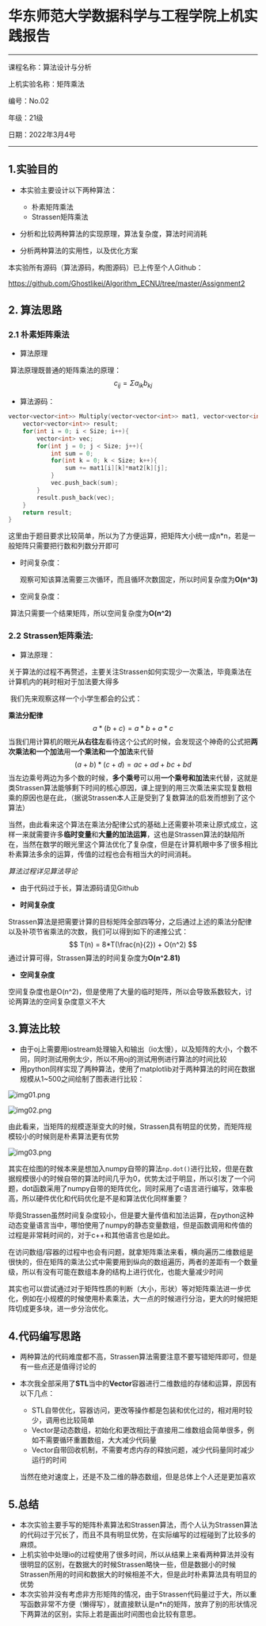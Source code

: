 # **华东师范大学数据科学与工程学院上机实践报告**

***

课程名称：算法设计与分析      

上机实验名称：矩阵乘法     

编号：No.02

年级：21级        

日期：2022年3月4号

***

## 1.实验目的

- 本实验主要设计以下两种算法：
  - 朴素矩阵乘法
  - Strassen矩阵乘法

- 分析和比较两种算法的实现原理，算法复杂度，算法时间消耗
- 分析两种算法的实用性，以及优化方案

本实验所有源码（算法源码，构图源码）已上传至个人Github：

https://github.com/Ghostlikei/Algorithm_ECNU/tree/master/Assignment2

## 2. 算法思路

### 2.1 朴素矩阵乘法

- 算法原理

​	  算法原理既普通的矩阵乘法的原理：
$$
c_{ij} = \Sigma a_{ik}b_{kj}
$$

- 算法源码：

```cpp
vector<vector<int>> Multiply(vector<vector<int>> mat1, vector<vector<int>> mat2, int Size){
    vector<vector<int>> result;
    for(int i = 0; i < Size; i++){
        vector<int> vec;
        for(int j = 0; j < Size; j++){
            int sum = 0;
            for(int k = 0; k < Size; k++){
                sum += mat1[i][k]*mat2[k][j];
            }
            vec.push_back(sum);
        }
        result.push_back(vec);
    }
    return result;
}
```

这里由于题目要求比较简单，所以为了方便运算，把矩阵大小统一成n*n，若是一般矩阵只需要把行数和列数分开即可

- 时间复杂度：

  观察可知该算法需要三次循环，而且循环次数固定，所以时间复杂度为**O(n^3)**

- 空间复杂度：

​	  算法只需要一个结果矩阵，所以空间复杂度为**O(n^2)**



### 2.2 Strassen矩阵乘法:

- 算法原理：

​	  关于算法的过程不再赘述，主要关注Strassen如何实现少一次乘法，毕竟乘法在计算机内的耗时相对于加法要大得多

​	  我们先来观察这样一个小学生都会的公式：

**乘法分配律**
$$
a*(b+c) = a*b + a*c
$$
​      当我们用计算机的眼光**从右往左**看待这个公式的时候，会发现这个神奇的公式把**两次乘法和一个加法**用**一个乘法和一个加法**来代替
$$
(a + b) * (c + d)=ac+ad+bc+bd
$$
​	  当左边乘号两边为多个数的时候，**多个乘号**可以用**一个乘号和加法**来代替，这就是类Strassen算法能够剩下时间的核心原因，课上提到的用三次乘法来实现复数相乘的原因也是在此，（据说Strassen本人正是受到了复数算法的启发而想到了这个算法）

​	  当然，由此看来这个算法在乘法分配律公式的基础上还需要补项来让原式成立，这样一来就需要许多**临时变量**和**大量的加法运算**，这也是Strassen算法的缺陷所在，当然在数学的眼光里这个算法优化了复杂度，但是在计算机眼中多了很多相比朴素算法多余的运算，传值的过程也会有相当大的时间消耗。

*算法过程详见算法导论*

- 由于代码过于长，算法源码请见Github

- **时间复杂度**

​	  Strassen算法是把需要计算的目标矩阵全部四等分，之后通过上述的乘法分配律以及补项节省乘法的次数，我们可以得到如下的递推公式：
$$
T(n) = 8*T(\frac{n}{2}) + O(n^2)
$$
通过计算可得，Strassen算法的时间复杂度为**O(n^2.81)**

- **空间复杂度**

​	  空间复杂度也是O(n^2)，但是使用了大量的临时矩阵，所以会导致系数较大，讨论两算法的空间复杂度意义不大

## 3.算法比较

- 由于oj上需要用iostream处理输入和输出（io太慢），以及矩阵的大小，个数不同，同时测试用例太少，所以不用oj的测试用例进行算法的时间比较
- 用python同样实现了两种算法，使用了matplotlib对于两种算法的时间在数据规模从1~500之间绘制了图表进行比较：

![img01.png](https://github.com/Ghostlikei/Algorithm_ECNU/blob/master/Assignment2/img01.png?raw=true)

![img02.png](https://github.com/Ghostlikei/Algorithm_ECNU/blob/master/Assignment2/img02.png?raw=true)

​      由此看来，当矩阵的规模逐渐变大的时候，Strassen具有明显的优势，而矩阵规模较小的时候则是朴素算法更有优势

![img03.png](https://github.com/Ghostlikei/Algorithm_ECNU/blob/master/Assignment2/img03.png?raw=true)

​      其实在绘图的时候本来是想加入numpy自带的算法`np.dot()`进行比较，但是在数据规模很小的时候自带的算法时间几乎为0，优势太过于明显，所以引发了一个问题，dot函数采用了numpy自带的矩阵优化，同时采用了c语言进行编写，效率极高，所以硬件优化和代码优化是不是和算法优化同样重要？

​	  毕竟Strassen虽然时间复杂度较小，但是要大量传值和加法运算，在python这种动态变量语言当中，哪怕使用了numpy的静态变量数组，但是函数调用和传值的过程是非常耗时间的，对于c++和其他语言也是如此。

​	  在访问数组/容器的过程中也会有问题，就拿矩阵乘法来看，横向遍历二维数组是很快的，但在矩阵的乘法公式中需要用到纵向的数组遍历，两者的差距有一个数量级，所以有没有可能在数组本身的结构上进行优化，也能大量减少时间

​	  其实也可以尝试通过对于矩阵性质的判断（大小，形状）等对矩阵乘法进一步优化，例如在小规模的时候使用朴素乘法，大一点的时候进行分治，更大的时候把矩阵切成更多块，进一步分治优化。

## 4.代码编写思路

- 两种算法的代码难度都不高，Strassen算法需要注意不要写错矩阵即可，但是有一些点还是值得讨论的

- 本次我全部采用了**STL**当中的**Vector**容器进行二维数组的存储和运算，原因有以下几点：

  - STL自带优化，容器访问，更改等操作都是包装和优化过的，相对用时较少，调用也比较简单
  - Vector是动态数组，初始化和更改相比于直接用二维数组会简单很多，例如不需要循环重置数组，大大减少代码量
  - Vector自带回收机制，不需要考虑内存的释放问题，减少代码量同时减少运行的时间

  当然在绝对速度上，还是不及二维的静态数组，但是总体上个人还是更加喜欢

## 5.总结

- 本次实验主要手写的矩阵朴素算法和Strassen算法，而个人认为Strassen算法的代码过于冗长了，而且不具有明显优势，在实际编写的过程碰到了比较多的麻烦。
- 上机实验中处理io的过程使用了很多时间，所以从结果上来看两种算法并没有很明显的区别，在数据大的时候Strassen略快一些，但是数据小的时候Strassen所用的时间和数据大的时候相差不大，但是此时朴素算法具有明显的优势
- 本次实验并没有考虑非方形矩阵的情况，由于Strassen代码量过于大，所以重写函数非常不方便（懒得写），就直接默认是n*n的矩阵，放弃了别的形状情况下两算法的区别，实际上若是画出时间图也会比较有意思。


















​	  



















​    

